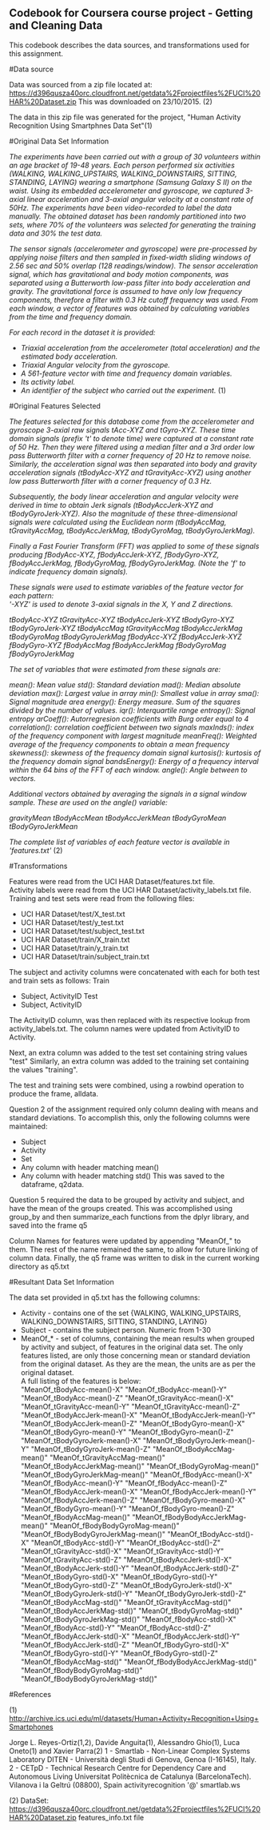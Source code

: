 ## Codebook for Coursera course project - Getting and Cleaning Data

This codebook describes the data sources, and transformations used for this assignment.

#Data source

Data was sourced from a zip file located at: https://d396qusza40orc.cloudfront.net/getdata%2Fprojectfiles%2FUCI%20HAR%20Dataset.zip 
This was downloaded on 23/10/2015. (2)

The data in this zip file was generated for the project, "Human Activity Recognition Using Smartphnes Data Set"(1)

#Original Data Set Information

<i>The experiments have been carried out with a group of 30 volunteers within an age bracket of 19-48 years. Each person performed six activities (WALKING, WALKING_UPSTAIRS, WALKING_DOWNSTAIRS, SITTING, STANDING, LAYING) wearing a smartphone (Samsung Galaxy S II) on the waist. Using its embedded accelerometer and gyroscope, we captured 3-axial linear acceleration and 3-axial angular velocity at a constant rate of 50Hz. The experiments have been video-recorded to label the data manually. The obtained dataset has been randomly partitioned into two sets, where 70% of the volunteers was selected for generating the training data and 30% the test data. 

The sensor signals (accelerometer and gyroscope) were pre-processed by applying noise filters and then sampled in fixed-width sliding windows of 2.56 sec and 50% overlap (128 readings/window). The sensor acceleration signal, which has gravitational and body motion components, was separated using a Butterworth low-pass filter into body acceleration and gravity. The gravitational force is assumed to have only low frequency components, therefore a filter with 0.3 Hz cutoff frequency was used. From each window, a vector of features was obtained by calculating variables from the time and frequency domain.

For each record in the dataset it is provided: 
- Triaxial acceleration from the accelerometer (total acceleration) and the estimated body acceleration. 
- Triaxial Angular velocity from the gyroscope. 
- A 561-feature vector with time and frequency domain variables. 
- Its activity label. 
- An identifier of the subject who carried out the experiment.
</i> (1)

#Original Features Selected

<i>
The features selected for this database come from the accelerometer and gyroscope 3-axial raw signals tAcc-XYZ and tGyro-XYZ. These time domain signals (prefix 't' to denote time) were captured at a constant rate of 50 Hz. Then they were filtered using a median filter and a 3rd order low pass Butterworth filter with a corner frequency of 20 Hz to remove noise. Similarly, the acceleration signal was then separated into body and gravity acceleration signals (tBodyAcc-XYZ and tGravityAcc-XYZ) using another low pass Butterworth filter with a corner frequency of 0.3 Hz. 

Subsequently, the body linear acceleration and angular velocity were derived in time to obtain Jerk signals (tBodyAccJerk-XYZ and tBodyGyroJerk-XYZ). Also the magnitude of these three-dimensional signals were calculated using the Euclidean norm (tBodyAccMag, tGravityAccMag, tBodyAccJerkMag, tBodyGyroMag, tBodyGyroJerkMag). 

Finally a Fast Fourier Transform (FFT) was applied to some of these signals producing fBodyAcc-XYZ, fBodyAccJerk-XYZ, fBodyGyro-XYZ, fBodyAccJerkMag, fBodyGyroMag, fBodyGyroJerkMag. (Note the 'f' to indicate frequency domain signals). 

These signals were used to estimate variables of the feature vector for each pattern:  
'-XYZ' is used to denote 3-axial signals in the X, Y and Z directions.

tBodyAcc-XYZ
tGravityAcc-XYZ
tBodyAccJerk-XYZ
tBodyGyro-XYZ
tBodyGyroJerk-XYZ
tBodyAccMag
tGravityAccMag
tBodyAccJerkMag
tBodyGyroMag
tBodyGyroJerkMag
fBodyAcc-XYZ
fBodyAccJerk-XYZ
fBodyGyro-XYZ
fBodyAccMag
fBodyAccJerkMag
fBodyGyroMag
fBodyGyroJerkMag

The set of variables that were estimated from these signals are: 

mean(): Mean value
std(): Standard deviation
mad(): Median absolute deviation 
max(): Largest value in array
min(): Smallest value in array
sma(): Signal magnitude area
energy(): Energy measure. Sum of the squares divided by the number of values. 
iqr(): Interquartile range 
entropy(): Signal entropy
arCoeff(): Autorregresion coefficients with Burg order equal to 4
correlation(): correlation coefficient between two signals
maxInds(): index of the frequency component with largest magnitude
meanFreq(): Weighted average of the frequency components to obtain a mean frequency
skewness(): skewness of the frequency domain signal 
kurtosis(): kurtosis of the frequency domain signal 
bandsEnergy(): Energy of a frequency interval within the 64 bins of the FFT of each window.
angle(): Angle between to vectors.

Additional vectors obtained by averaging the signals in a signal window sample. These are used on the angle() variable:

gravityMean
tBodyAccMean
tBodyAccJerkMean
tBodyGyroMean
tBodyGyroJerkMean

The complete list of variables of each feature vector is available in 'features.txt'
</i> (2)
 
#Transformations

Features were read from the UCI HAR Dataset/features.txt file.<br>
Activity labels were read from the UCI HAR Dataset/activity_labels.txt file.<br>
Training and test sets were read from the following files:
 * UCI HAR Dataset/test/X_test.txt
 * UCI HAR Dataset/test/y_test.txt
 * UCI HAR Dataset/test/subject_test.txt
 * UCI HAR Dataset/train/X_train.txt
 * UCI HAR Dataset/train/y_train.txt
 * UCI HAR Dataset/train/subject_train.txt

The subject and activity columns were concatenated with each for both test and train sets as follows:
Train
* Subject, ActivityID
Test
* Subject, ActivityID

The ActivityID column, was then replaced with its respective lookup from activity_labels.txt. The column names were updated from ActivityID to Activity.

Next, an extra column was added to the test set containing string values "test"
Similarly, an extra column was added to the training set containing the values "training".

The test and training sets were combined, using a rowbind operation to produce the frame, alldata.

Question 2 of the assignment required only column dealing with means and standard deviations. 
To accomplish this, only the following columns were maintained:
 * Subject
 * Activity
 * Set
 * Any column with header matching mean()
 * Any column with header matching std()
This was saved to the dataframe, q2data.

Question 5 required the data to be grouped by activity and subject, and have the mean of the groups created.
This was accomplished using group_by and then summarize_each functions from the dplyr library, and saved into the frame q5

Column Names for features were updated by appending "MeanOf_" to them. The rest of the name remained the same, to allow for future linking of column data.
Finally, the q5 frame was written to disk in the current working directory as q5.txt

#Resultant Data Set Information

The data set provided in q5.txt has the following columns:
* Activity - contains one of the set {WALKING, WALKING_UPSTAIRS, WALKING_DOWNSTAIRS, SITTING, STANDING, LAYING}
* Subject - contains the subject person. Numeric from 1-30
* MeanOf_* - set of columns, containing the mean results when grouped by activity and subject, of features in the original data set. The only features listed, are only those concerning mean or standard deviation from the original dataset. As they are the mean, the units are as per the original dataset. <br>A full listing of the features is below:<br>
"MeanOf_tBodyAcc-mean()-X" "MeanOf_tBodyAcc-mean()-Y" "MeanOf_tBodyAcc-mean()-Z" "MeanOf_tGravityAcc-mean()-X" "MeanOf_tGravityAcc-mean()-Y" "MeanOf_tGravityAcc-mean()-Z" "MeanOf_tBodyAccJerk-mean()-X" "MeanOf_tBodyAccJerk-mean()-Y" "MeanOf_tBodyAccJerk-mean()-Z" "MeanOf_tBodyGyro-mean()-X" "MeanOf_tBodyGyro-mean()-Y" "MeanOf_tBodyGyro-mean()-Z" "MeanOf_tBodyGyroJerk-mean()-X" "MeanOf_tBodyGyroJerk-mean()-Y" "MeanOf_tBodyGyroJerk-mean()-Z" "MeanOf_tBodyAccMag-mean()" "MeanOf_tGravityAccMag-mean()" "MeanOf_tBodyAccJerkMag-mean()" "MeanOf_tBodyGyroMag-mean()" "MeanOf_tBodyGyroJerkMag-mean()" "MeanOf_fBodyAcc-mean()-X" "MeanOf_fBodyAcc-mean()-Y" "MeanOf_fBodyAcc-mean()-Z" "MeanOf_fBodyAccJerk-mean()-X" "MeanOf_fBodyAccJerk-mean()-Y" "MeanOf_fBodyAccJerk-mean()-Z" "MeanOf_fBodyGyro-mean()-X" "MeanOf_fBodyGyro-mean()-Y" "MeanOf_fBodyGyro-mean()-Z" "MeanOf_fBodyAccMag-mean()" "MeanOf_fBodyBodyAccJerkMag-mean()" "MeanOf_fBodyBodyGyroMag-mean()" "MeanOf_fBodyBodyGyroJerkMag-mean()" "MeanOf_tBodyAcc-std()-X" "MeanOf_tBodyAcc-std()-Y" "MeanOf_tBodyAcc-std()-Z" "MeanOf_tGravityAcc-std()-X" "MeanOf_tGravityAcc-std()-Y" "MeanOf_tGravityAcc-std()-Z" "MeanOf_tBodyAccJerk-std()-X" "MeanOf_tBodyAccJerk-std()-Y" "MeanOf_tBodyAccJerk-std()-Z" "MeanOf_tBodyGyro-std()-X" "MeanOf_tBodyGyro-std()-Y" "MeanOf_tBodyGyro-std()-Z" "MeanOf_tBodyGyroJerk-std()-X" "MeanOf_tBodyGyroJerk-std()-Y" "MeanOf_tBodyGyroJerk-std()-Z" "MeanOf_tBodyAccMag-std()" "MeanOf_tGravityAccMag-std()" "MeanOf_tBodyAccJerkMag-std()" "MeanOf_tBodyGyroMag-std()" "MeanOf_tBodyGyroJerkMag-std()" "MeanOf_fBodyAcc-std()-X" "MeanOf_fBodyAcc-std()-Y" "MeanOf_fBodyAcc-std()-Z" "MeanOf_fBodyAccJerk-std()-X" "MeanOf_fBodyAccJerk-std()-Y" "MeanOf_fBodyAccJerk-std()-Z" "MeanOf_fBodyGyro-std()-X" "MeanOf_fBodyGyro-std()-Y" "MeanOf_fBodyGyro-std()-Z" "MeanOf_fBodyAccMag-std()" "MeanOf_fBodyBodyAccJerkMag-std()" "MeanOf_fBodyBodyGyroMag-std()" "MeanOf_fBodyBodyGyroJerkMag-std()"

#References

(1) http://archive.ics.uci.edu/ml/datasets/Human+Activity+Recognition+Using+Smartphones

Jorge L. Reyes-Ortiz(1,2), Davide Anguita(1), Alessandro Ghio(1), Luca Oneto(1) and Xavier Parra(2)
1 - Smartlab - Non-Linear Complex Systems Laboratory
DITEN - Università degli Studi di Genova, Genoa (I-16145), Italy. 
2 - CETpD - Technical Research Centre for Dependency Care and Autonomous Living
Universitat Politècnica de Catalunya (BarcelonaTech). Vilanova i la Geltrú (08800), Spain
activityrecognition '@' smartlab.ws

(2) DataSet: https://d396qusza40orc.cloudfront.net/getdata%2Fprojectfiles%2FUCI%20HAR%20Dataset.zip
features_info.txt file
